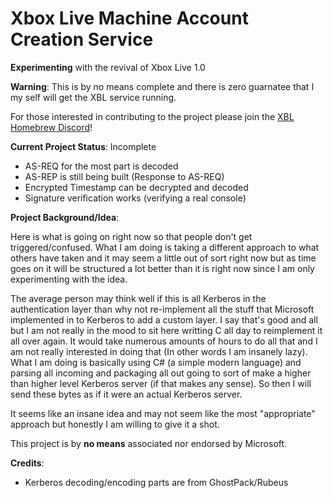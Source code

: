 
# Xbox Live Machine Account Creation Service

**Experimenting** with the revival of Xbox Live 1.0

**Warning**: This is by no means complete and there is zero guarnatee that I my self will get the XBL service running.

For those interested in contributing to the project please join the [XBL Homebrew Discord](https://discord.gg/HsHnHZ5)!

**Current Project Status**: Incomplete

- AS-REQ for the most part is decoded
- AS-REP is still being built (Response to AS-REQ)
- Encrypted Timestamp can be decrypted and decoded
- Signature verification works (verifying a real console)

**Project Background/Idea**:

Here is what is going on right now so that people don't get triggered/confused. What I am doing is taking a different approach to what others have taken and it may seem a little out of sort right now but as time goes on it will be structured a lot better than it is right now since I am only experimenting with the idea.

The average person may think well if this is all Kerberos in the authentication layer than why not re-implement all the stuff that Microsoft implemented in to Kerberos to add a custom layer. I say that's good and all but I am not really in the mood to sit here writting C all day to reimplement it all over again. It would take numerous amounts of hours to do all that and I am not really interested in doing that (In other words I am insanely lazy). What I am doing is basically using C# (a simple modern language) and parsing all incoming and packaging all out going to sort of make a higher than higher level Kerberos server (if that makes any sense). So then I will send these bytes as if it were an actual Kerberos server.

It seems like an insane idea and may not seem like the most "appropriate" approach but honestly I am willing to give it a shot.


This project is by **no means** associated nor endorsed by Microsoft.

**Credits**:
- Kerberos decoding/encoding parts are from GhostPack/Rubeus
